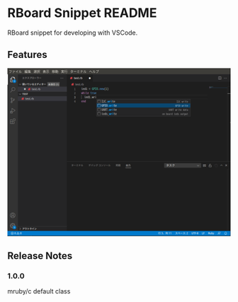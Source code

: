 # RBoard Snippet README

RBoard snippet for developing with VSCode. 

## Features

![feature](images/feature.png)

## Release Notes
### 1.0.0

mruby/c default class
